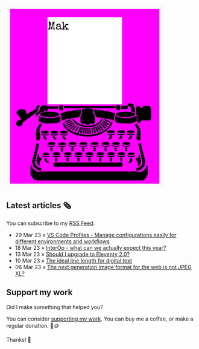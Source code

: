![quote](img/quote.gif)

## Latest articles 🗞️

You can subscribe to my [RSS Feed](https://www.roboleary.net/feed.xml).

<!-- BLOG:START -->
 - 29 Mar 23 » [VS Code Profiles - Manage configurations easily for different environments and workflows](https://www.roboleary.net/vscode/2023/03/29/vscode-workflow-environment-configuration-profile.html)
 - 18 Mar 23 » [InterOp - what can we actually expect this year?](https://www.roboleary.net/webdev/2023/03/18/interop-what-can-we-expect.html)
 - 13 Mar 23 » [Should I upgrade to Eleventy 2.0?](https://www.roboleary.net/webdev/2023/03/13/upgrading-from-eleventy-1-to2.html)
 - 10 Mar 23 » [The ideal line length for digital text](https://www.roboleary.net/webdev/2023/03/10/ideal-line-length-digital-text.html)
 - 06 Mar 23 » [The next generation image format for the web is not JPEG XL?](https://www.roboleary.net/webdev/2023/03/06/next-web-image-format-not-jpegxl.html)<!-- BLOG:END -->

## Support my work

Did I make something that helped you?

You can consider [supporting my work](https://ko-fi.com/roboleary). You can buy me a coffee, or make a regular donation. 🌈🪙

Thanks! 🙏
